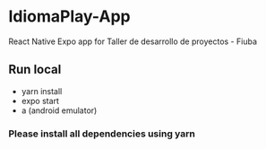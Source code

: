# IdiomaPlay-App
React Native Expo app for Taller de desarrollo de proyectos - Fiuba

## Run local
* yarn install
* expo start
* a (android emulator)

### Please install all dependencies using yarn